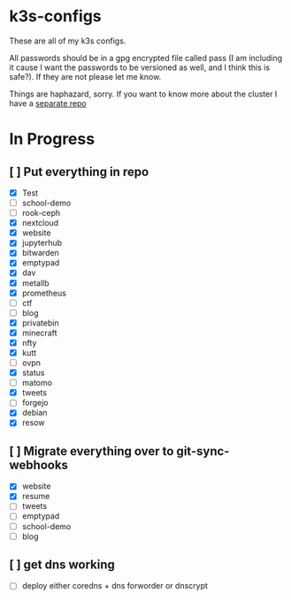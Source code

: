 # k3s-configs

These are all of my k3s configs. 

All passwords should be in a gpg encrypted file called pass (I am including it cause I want the passwords to be versioned as well, and I think this is safe?). If they are not please let me know.

Things are haphazard, sorry. If you want to know more about the cluster I have a [separate repo](https://github.com/sachiniyer/cheap_portable_k3s)

# In Progress
## [ ] Put everything in repo
- [X] Test
- [ ] school-demo
- [ ] rook-ceph
- [X] nextcloud
- [X] website
- [X] jupyterhub
- [X] bitwarden
- [X] emptypad
- [X] dav
- [X] metallb
- [X] prometheus
- [ ] ctf
- [ ] blog
- [X] privatebin
- [X] minecraft
- [X] nfty
- [X] kutt
- [ ] ovpn
- [X] status
- [ ] matomo
- [X] tweets
- [ ] forgejo
- [X] debian
- [X] resow
## [ ] Migrate everything over to git-sync-webhooks
- [X] website
- [X] resume
- [ ] tweets
- [ ] emptypad
- [ ] school-demo
- [ ] blog
## [ ] get dns working
- [ ] deploy either coredns + dns forworder or dnscrypt
